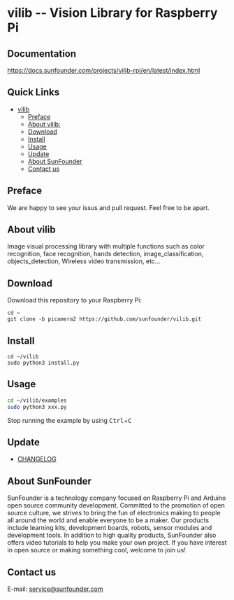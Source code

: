 
# vilib -- Vision Library for Raspberry Pi

## Documentation

<https://docs.sunfounder.com/projects/vilib-rpi/en/latest/index.html>

## Quick Links

- [vilib](#vilib)
  - [Preface](#preface)
  - [About vilib:](#about-vilib)
  - [Download](#download)
  - [Install](#install)
  - [Usage](#usage)
  - [Update](#update)
  - [About SunFounder](#about-sunfounder)
  - [Contact us](#contact-us)

## Preface

We are happy to see your issus and pull request. Feel free to be apart.

## About vilib

Image visual processing library with multiple functions such as color recognition, face recognition, hands detection, image_classification, objects_detection, Wireless video transmission, etc...

## Download

Download this repository to your Raspberry Pi:

```shell
cd ~
git clone -b picamera2 https://github.com/sunfounder/vilib.git
```

## Install

```shell
cd ~/vilib
sudo python3 install.py 
```

## Usage

```bash
cd ~/vilib/examples
sudo python3 xxx.py
```

Stop running the example by using <kbd>Ctrl</kbd>+<kbd>C</kbd>

## Update

- [CHANGELOG]

## About SunFounder

SunFounder is a technology company focused on Raspberry Pi and Arduino open source community development. Committed to the promotion of open source culture, we strives to bring the fun of electronics making to people all around the world and enable everyone to be a maker. Our products include learning kits, development boards, robots, sensor modules and development tools. In addition to high quality products, SunFounder also offers video tutorials to help you make your own project. If you have interest in open source or making something cool, welcome to join us!

## Contact us

E-mail:
    service@sunfounder.com

[CHANGELOG]:https://github.com/sunfounder/vilib/blob/master/CHANGELOG.md
